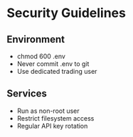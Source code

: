 # Security Guidelines

## Environment
- chmod 600 .env
- Never commit .env to git
- Use dedicated trading user

## Services  
- Run as non-root user
- Restrict filesystem access
- Regular API key rotation
